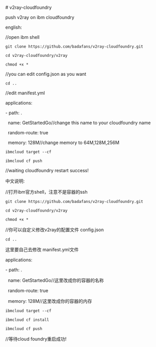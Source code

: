 \# v2ray-cloudfoundry

push v2ray on ibm cloudfoundry

  

english:

  

//open ibm shell

  

`git clone https://github.com/badafans/v2ray-cloudfoundry.git`

`cd v2ray-cloudfoundry/v2ray`

`chmod +x *`

//you can edit config.json as you want

`cd ..`

  

//edit manifest.yml

applications:

\- path: .

  name: GetStartedGo//change this name to your cloudfoundry name

  random-route: true

  memory: 128M//change memory to 64M,128M,256M

  

`ibmcloud target --cf`

`ibmcloud cf push`

  

//waiting cloudfoundry restart success!


中文说明:

  

//打开ibm官方shell，注意不是容器的ssh

  

`git clone https://github.com/badafans/v2ray-cloudfoundry.git`

`cd v2ray-cloudfoundry/v2ray`

`chmod +x *` 

//你可以自定义修改v2ray的配置文件 config.json

`cd ..`

这里要自己去修改 manifest.yml文件

applications:

\- path: .

  name: GetStartedGo//这里改成你的容器的名称

  random-route: true

  memory: 128M//这里改成你的容器的内存

  

`ibmcloud target --cf`

`ibmcloud cf install`

`ibmcloud cf push`

  

//等待cloud foundry重启成功!

